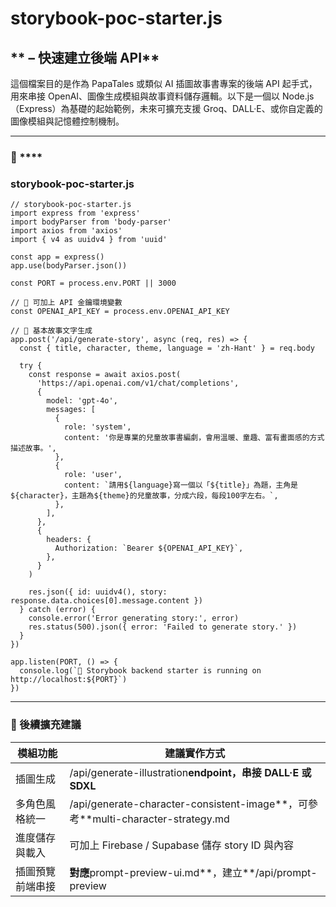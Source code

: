 # **storybook-poc-starter.js**

## ** – 快速建立後端 API**

這個檔案目的是作為 PapaTales 或類似 AI 插圖故事書專案的後端 API 起手式，用來串接 OpenAI、圖像生成模組與故事資料儲存邏輯。以下是一個以 Node.js（Express）為基礎的起始範例，未來可擴充支援 Groq、DALL·E、或你自定義的圖像模組與記憶體控制機制。

---

### **📁** ****

### **storybook-poc-starter.js**

```
// storybook-poc-starter.js
import express from 'express'
import bodyParser from 'body-parser'
import axios from 'axios'
import { v4 as uuidv4 } from 'uuid'

const app = express()
app.use(bodyParser.json())

const PORT = process.env.PORT || 3000

// 🔐 可加上 API 金鑰環境變數
const OPENAI_API_KEY = process.env.OPENAI_API_KEY

// 🧠 基本故事文字生成
app.post('/api/generate-story', async (req, res) => {
  const { title, character, theme, language = 'zh-Hant' } = req.body

  try {
    const response = await axios.post(
      'https://api.openai.com/v1/chat/completions',
      {
        model: 'gpt-4o',
        messages: [
          {
            role: 'system',
            content: '你是專業的兒童故事書編劇，會用溫暖、童趣、富有畫面感的方式描述故事。',
          },
          {
            role: 'user',
            content: `請用${language}寫一個以「${title}」為題，主角是${character}，主題為${theme}的兒童故事，分成六段，每段100字左右。`,
          },
        ],
      },
      {
        headers: {
          Authorization: `Bearer ${OPENAI_API_KEY}`,
        },
      }
    )

    res.json({ id: uuidv4(), story: response.data.choices[0].message.content })
  } catch (error) {
    console.error('Error generating story:', error)
    res.status(500).json({ error: 'Failed to generate story.' })
  }
})

app.listen(PORT, () => {
  console.log(`📖 Storybook backend starter is running on http://localhost:${PORT}`)
})
```

---

### **🔧 後續擴充建議**

| **模組功能** | **建議實作方式**                                                          |
| ------------------ | ------------------------------------------------------------------------------- |
| 插圖生成           | /api/generate-illustration**endpoint，串接 DALL·E 或 SDXL**              |
| 多角色風格統一     | /api/generate-character-consistent-image**，可參考**multi-character-strategy.md |
| 進度儲存與載入     | 可加上 Firebase / Supabase 儲存 story ID 與內容                                 |
| 插圖預覽前端串接   | **對應**prompt-preview-ui.md**，建立**/api/prompt-preview                 |
